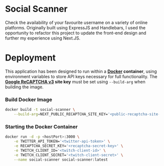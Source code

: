 # **Social Scanner**

Check the availability of your favourite username on a variety of online platforms. Originally built using ExpressJS and Handlebars, I used the opportunity to refactor this project to update the front-end design and further my experience using Next.JS.

# **Deployment**

This application has been designed to run within a **[Docker](https://www.docker.com/) container**, using environment variables to store API keys necessary for full functionality. The **[Google ReCAPTCHA v3](https://developers.google.com/recaptcha/docs/v3) site key** must be set using `--build-arg` when building the image.

### Build Docker Image

```bash
docker build -t social-scanner \
    --build-arg=NEXT_PUBLIC_RECAPTCHA_SITE_KEY='<public-recaptcha-site-key>' .
```

### Starting the Docker Container

```bash
docker run -d -p <hostPort>:3000 \
    -e TWITTER_API_TOKEN='<twitter-api-token>' \
    -e RECAPTCHA_SECRET_KEY='<recaptcha-secret-key>' \
    -e TWITCH_CLIENT_ID='<twitch-client-id>' \
    -e TWITCH_CLIENT_SECRET='<twitch-client-secret>' \
    --name social-scanner social-scanner:latest
```
